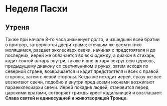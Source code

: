 
# Неделя Пасхи

## Утреня

Также при начале 8-го часа знаменует долго, и изшедшей всей братии в притвор, затворяются двери храма; стоящим же всем и тихо молящимся,
раздает экклесиарх свечи, начиная с предстоятеля и до последних, иерей же облачается во всю одежду, а диакон в стихарь, кадит святой алтарь внутри, 
также и вне алтаря вокруг всю церковь, предыдущему диакону со светильником в руках, затем исходя по северной стране, возвращается 
и кадит предстоятеля и всех с правой стороны, затем с левой стороны. Когда же исходит иерей, сразу же все возжигают свечи, подобно 
и внутри пред всеми иконами возжигают параекклесиархи свечи. Иерей покадив людей, становится перед царскими вратами, сотворяет 
трижды крест кадильницей и возглашает: **Слава святей и единосущней и животворящей Троице**. 